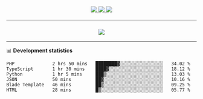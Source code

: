 <h3 align="center">
  <a href="https://github.com/hwalker928">
      <img src="https://img.shields.io/github/followers/hwalker928?label=Followers&style=for-the-badge&color=lightblue">
  </a>
  <a href="https://harryw.link/discord" alt="Discord">
      <img src="https://img.shields.io/discord/738451951758606336?label=discord&style=for-the-badge&color=lightblue"/>
  </a>
  <a href="https://harryw.link/sparked" alt="Sparked Host">
      <img src="https://img.shields.io/static/v1?label=Sponsor&message=Sparked%20Host&color=yellow&style=for-the-badge"/>
  </a>
</h3>

<hr>


<h3 align="center">
  <a href="https://github.com/hwalker928">
      <img src="https://github-profile-trophy.vercel.app/?username=hwalker928&no-bg=true&no-frame=true">
  </a>
</h3>


<hr>

📊 **Development statistics**

<!--START_SECTION:waka-->

```text
PHP              2 hrs 50 mins   ████████▓░░░░░░░░░░░░░░░░   34.02 %
TypeScript       1 hr 30 mins    ████▓░░░░░░░░░░░░░░░░░░░░   18.12 %
Python           1 hr 5 mins     ███▒░░░░░░░░░░░░░░░░░░░░░   13.03 %
JSON             50 mins         ██▓░░░░░░░░░░░░░░░░░░░░░░   10.16 %
Blade Template   46 mins         ██▒░░░░░░░░░░░░░░░░░░░░░░   09.25 %
HTML             28 mins         █▒░░░░░░░░░░░░░░░░░░░░░░░   05.77 %
```

<!--END_SECTION:waka-->
